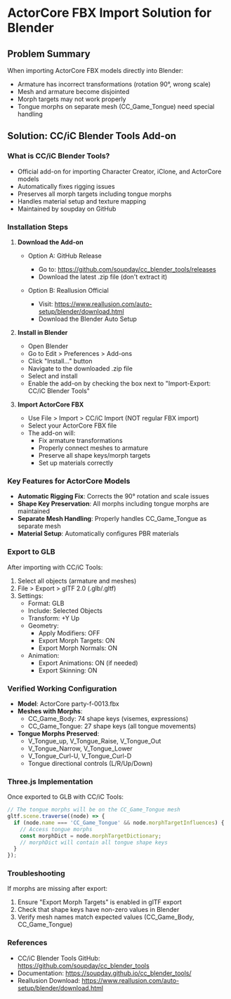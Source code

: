 # ActorCore FBX Import Solution for Blender

## Problem Summary
When importing ActorCore FBX models directly into Blender:
- Armature has incorrect transformations (rotation 90°, wrong scale)
- Mesh and armature become disjointed
- Morph targets may not work properly
- Tongue morphs on separate mesh (CC_Game_Tongue) need special handling

## Solution: CC/iC Blender Tools Add-on

### What is CC/iC Blender Tools?
- Official add-on for importing Character Creator, iClone, and ActorCore models
- Automatically fixes rigging issues
- Preserves all morph targets including tongue morphs
- Handles material setup and texture mapping
- Maintained by soupday on GitHub

### Installation Steps

1. **Download the Add-on**
   - Option A: GitHub Release
     - Go to: https://github.com/soupday/cc_blender_tools/releases
     - Download the latest .zip file (don't extract it)
   
   - Option B: Reallusion Official
     - Visit: https://www.reallusion.com/auto-setup/blender/download.html
     - Download the Blender Auto Setup

2. **Install in Blender**
   - Open Blender
   - Go to Edit > Preferences > Add-ons
   - Click "Install..." button
   - Navigate to the downloaded .zip file
   - Select and install
   - Enable the add-on by checking the box next to "Import-Export: CC/iC Blender Tools"

3. **Import ActorCore FBX**
   - Use File > Import > CC/iC Import (NOT regular FBX import)
   - Select your ActorCore FBX file
   - The add-on will:
     - Fix armature transformations
     - Properly connect meshes to armature
     - Preserve all shape keys/morph targets
     - Set up materials correctly

### Key Features for ActorCore Models

- **Automatic Rigging Fix**: Corrects the 90° rotation and scale issues
- **Shape Key Preservation**: All morphs including tongue morphs are maintained
- **Separate Mesh Handling**: Properly handles CC_Game_Tongue as separate mesh
- **Material Setup**: Automatically configures PBR materials

### Export to GLB

After importing with CC/iC Tools:
1. Select all objects (armature and meshes)
2. File > Export > glTF 2.0 (.glb/.gltf)
3. Settings:
   - Format: GLB
   - Include: Selected Objects
   - Transform: +Y Up
   - Geometry:
     - Apply Modifiers: OFF
     - Export Morph Targets: ON
     - Export Morph Normals: ON
   - Animation:
     - Export Animations: ON (if needed)
     - Export Skinning: ON

### Verified Working Configuration

- **Model**: ActorCore party-f-0013.fbx
- **Meshes with Morphs**:
  - CC_Game_Body: 74 shape keys (visemes, expressions)
  - CC_Game_Tongue: 27 shape keys (all tongue movements)
- **Tongue Morphs Preserved**:
  - V_Tongue_up, V_Tongue_Raise, V_Tongue_Out
  - V_Tongue_Narrow, V_Tongue_Lower
  - V_Tongue_Curl-U, V_Tongue_Curl-D
  - Tongue directional controls (L/R/Up/Down)

### Three.js Implementation

Once exported to GLB with CC/iC Tools:

```javascript
// The tongue morphs will be on the CC_Game_Tongue mesh
gltf.scene.traverse((node) => {
  if (node.name === 'CC_Game_Tongue' && node.morphTargetInfluences) {
    // Access tongue morphs
    const morphDict = node.morphTargetDictionary;
    // morphDict will contain all tongue shape keys
  }
});
```

### Troubleshooting

If morphs are missing after export:
1. Ensure "Export Morph Targets" is enabled in glTF export
2. Check that shape keys have non-zero values in Blender
3. Verify mesh names match expected values (CC_Game_Body, CC_Game_Tongue)

### References

- CC/iC Blender Tools GitHub: https://github.com/soupday/cc_blender_tools
- Documentation: https://soupday.github.io/cc_blender_tools/
- Reallusion Download: https://www.reallusion.com/auto-setup/blender/download.html

